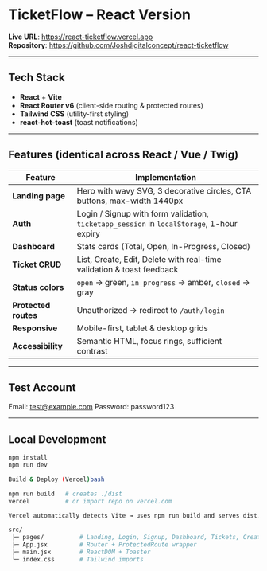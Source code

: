 # TicketFlow – React Version

**Live URL**: https://react-ticketflow.vercel.app  
**Repository**: https://github.com/Joshdigitalconcept/react-ticketflow  

---

## Tech Stack
- **React** + **Vite**  
- **React Router v6** (client-side routing & protected routes)  
- **Tailwind CSS** (utility-first styling)  
- **react-hot-toast** (toast notifications)  

---

## Features (identical across React / Vue / Twig)

| Feature | Implementation |
|---------|----------------|
| **Landing page** | Hero with wavy SVG, 3 decorative circles, CTA buttons, max-width 1440px |
| **Auth** | Login / Signup with form validation, `ticketapp_session` in `localStorage`, 1-hour expiry |
| **Dashboard** | Stats cards (Total, Open, In-Progress, Closed) |
| **Ticket CRUD** | List, Create, Edit, Delete with real-time validation & toast feedback |
| **Status colors** | `open` → green, `in_progress` → amber, `closed` → gray |
| **Protected routes** | Unauthorized → redirect to `/auth/login` |
| **Responsive** | Mobile-first, tablet & desktop grids |
| **Accessibility** | Semantic HTML, focus rings, sufficient contrast |

---

## Test Account

Email:    test@example.com
Password: password123

---

## Local Development
```bash
npm install
npm run dev

Build & Deploy (Vercel)bash

npm run build   # creates ./dist
vercel          # or import repo on vercel.com

Vercel automatically detects Vite → uses npm run build and serves dist.Project Structure

src/
 ├─ pages/          # Landing, Login, Signup, Dashboard, Tickets, CreateTicket, EditTicket
 ├─ App.jsx         # Router + ProtectedRoute wrapper
 ├─ main.jsx        # ReactDOM + Toaster
 └─ index.css       # Tailwind imports

